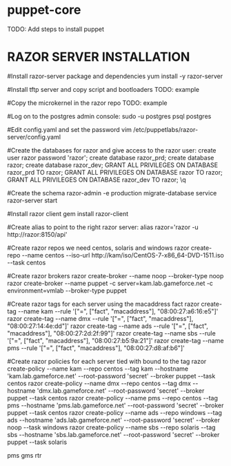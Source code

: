 # puppet-core
TODO: Add steps to install puppet

RAZOR SERVER INSTALLATION
=========================
#Install razor-server package and dependencies
  yum install -y razor-server

#Install tftp server and copy script and bootloaders
TODO: example

#Copy the microkernel in the razor repo
TODO: example

#Log on to the postgres admin console:
  sudo -u postgres psql postgres

#Edit config.yaml and set the password
  vim /etc/puppetlabs/razor-server/config.yaml

#Create the databases for razor and give access to the razor user:
  create user razor password 'razor';
  create database razor_prd;
  create database razor;
  create database razor_dev;
  GRANT ALL PRIVILEGES ON DATABASE razor_prd TO razor;
  GRANT ALL PRIVILEGES ON DATABASE razor TO razor;
  GRANT ALL PRIVILEGES ON DATABASE razor_dev TO razor;
  \q

#Create the schema
  razor-admin -e production migrate-database
  service razor-server start

#Install razor client
  gem install razor-client

#Create alias to point to the right razor server:
  alias razor='razor -u http://razor:8150/api'

#Create razor repos we need centos, solaris and windows
  razor create-repo --name centos --iso-url http://kam/iso/CentOS-7-x86_64-DVD-1511.iso --task centos

#Create razor brokers
  razor create-broker --name noop --broker-type noop
  razor create-broker --name puppet -c server=kam.lab.gameforce.net -c environment=vmlab --broker-type puppet

#Create razor tags for each server using the macaddress fact
  razor create-tag --name kam --rule '["=", ["fact", "macaddress"], "08:00:27:a6:16:e5"]'
  razor create-tag --name dmx --rule '["=", ["fact", "macaddress"], "08:00:27:14:4e:dd"]'
  razor create-tag --name ads --rule '["=", ["fact", "macaddress"], "08:00:27:2d:2f:99"]'
  razor create-tag --name sbs --rule '["=", ["fact", "macaddress"], "08:00:27:b5:9a:21"]'
  razor create-tag --name pms --rule '["=", ["fact", "macaddress"], "08:00:27:d8:af:b6"]'


#Create razor policies for each server tied with bound to the tag
  razor create-policy --name kam --repo centos --tag kam --hostname 'kam.lab.gameforce.net' --root-password 'secret' --broker puppet --task centos
  razor create-policy --name dmx --repo centos --tag dmx --hostname 'dmx.lab.gameforce.net' --root-password 'secret' --broker puppet --task centos
  razor create-policy --name pms --repo centos --tag pms --hostname 'pms.lab.gameforce.net' --root-password 'secret' --broker puppet --task centos
  razor create-policy --name ads --repo windows --tag ads --hostname 'ads.lab.gameforce.net' --root-password 'secret' --broker noop --task windows
  razor create-policy --name sbs --repo solaris --tag sbs --hostname 'sbs.lab.gameforce.net' --root-password 'secret' --broker puppet --task solaris


pms
gms
rtr
